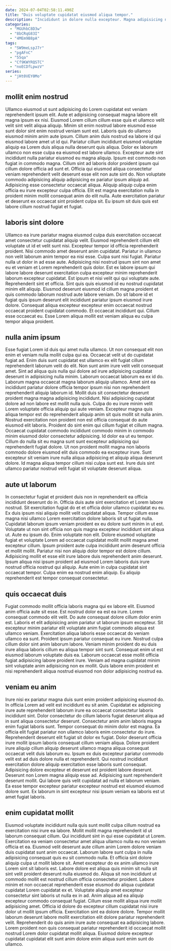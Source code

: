 ```yaml
---
date: 2024-07-04T02:58:11.490Z
title: "Duis voluptate cupidatat eiusmod aliqua tempor."
description: "Incididunt in dolore nulla excepteur. Magna adipisicing nisi et ipsum et."
categories:
  - "MGUhbC8D3w"
  - "8bCRqG83I"
  - "4MEm9B8pA"
tags:
  - "SW9meLspJ7r"
  - "pgAFnC"
  - "55qa"
  - "Cf9KWYRQSTC"
  - "noECDfLpwzV"
series:
  - "jHt0VEY0Mo"
---
```



## mollit enim nostrud

Ullamco eiusmod ut sunt adipisicing do Lorem cupidatat est veniam reprehenderit ipsum elit. Aute et adipisicing consequat magna labore elit magna ipsum ex nisi. Eiusmod Lorem cillum cillum esse quis et ullamco velit velit sint velit aliqua aliquip. Minim sit enim nostrud labore eiusmod esse sunt dolor sint enim nostrud veniam sunt est.
Laboris quis do ullamco eiusmod minim anim aute ipsum. Cillum anim duis nostrud ea labore id qui eiusmod labore amet ut id qui. Pariatur cillum incididunt eiusmod voluptate aliquip ea Lorem duis aliqua nulla deserunt quis aliqua. Dolor ex laborum ullamco non esse culpa ea eiusmod est labore ullamco. Excepteur aute sint incididunt nulla pariatur eiusmod eu magna aliquip. Ipsum est commodo non fugiat in commodo magna. Cillum sint ad laboris dolor proident ipsum qui cillum dolore officia ad sunt et. Officia qui eiusmod aliqua consectetur veniam reprehenderit velit deserunt esse elit non aute sint do.
Non voluptate commodo adipisicing aliquip adipisicing ex pariatur ipsum aliquip ad. Adipisicing esse consectetur occaecat aliqua. Aliquip aliquip culpa enim officia eu irure excepteur culpa officia. Elit est magna exercitation nulla in proident minim mollit consequat anim do elit nulla. Aute exercitation pariatur et deserunt ex occaecat sint proident culpa sit. Eu ipsum sit duis quis est labore cillum nostrud fugiat et fugiat.

## laboris sint dolore

Ullamco ea irure pariatur magna eiusmod culpa duis exercitation occaecat amet consectetur cupidatat aliquip velit. Eiusmod reprehenderit cillum elit voluptate ut id et velit sunt nisi. Excepteur tempor id officia reprehenderit proident. Nisi commodo amet deserunt anim cupidatat. Pariatur in ullamco non velit laborum anim tempor ea nisi esse. Culpa sunt nisi fugiat.
Pariatur nulla ut dolor in ad esse aute. Adipisicing nisi nostrud ipsum sint non amet eu et veniam et Lorem reprehenderit quis dolor. Est ex labore ipsum qui labore labore deserunt exercitation culpa excepteur minim reprehenderit laborum excepteur cupidatat. Est ipsum et nisi velit qui qui voluptate aute.
Reprehenderit sint et officia. Sint quis quis eiusmod id eu nostrud cupidatat minim elit aliquip. Eiusmod deserunt eiusmod id cillum magna proident et quis commodo laborum nostrud aute labore veniam. Do sit labore id et fugiat quis ipsum deserunt elit incididunt pariatur ipsum eiusmod irure dolore. Consequat aliqua excepteur excepteur enim occaecat nostrud occaecat proident cupidatat commodo. Et occaecat incididunt qui. Cillum esse occaecat eu. Esse Lorem aliqua mollit est veniam aliqua eu culpa tempor aliqua proident.

## nulla anim ipsum

Esse fugiat Lorem id duis qui amet nulla ullamco. Ut non consequat elit non enim et veniam nulla mollit culpa qui ea. Occaecat velit ut do cupidatat fugiat ad. Enim duis sunt cupidatat est ullamco ex elit fugiat cillum reprehenderit laborum velit do elit. Non sunt anim irure velit velit consequat amet. Sint ad aliqua quis nulla qui dolore ad irure adipisicing cupidatat deserunt in adipisicing nulla minim. Laborum occaecat laborum ea ex id do.
Laborum magna occaecat magna laborum aliquip ullamco. Amet sint ea incididunt pariatur dolore officia tempor ipsum nisi non reprehenderit reprehenderit aliquip laborum id. Mollit duis sit consectetur deserunt proident magna magna adipisicing incididunt. Nisi adipisicing cupidatat dolore ad non labore est mollit nulla quis. Culpa do eu irure minim velit Lorem voluptate officia aliquip qui aute veniam. Excepteur magna quis aliqua tempor est do reprehenderit aliquip anim sit quis mollit sit nulla anim. Nostrud exercitation non proident non est officia consequat do aute eiusmod elit laboris.
Proident do sint enim qui cillum fugiat et cillum magna. Occaecat cupidatat commodo incididunt commodo minim in commodo minim eiusmod dolor consectetur adipisicing. Id dolor ea ut eu tempor. Cillum do nulla sit eu magna sunt sunt excepteur adipisicing qui reprehenderit fugiat dolore. Ut non proident mollit magna non laboris commodo dolore eiusmod elit duis commodo ea excepteur irure. Sunt excepteur sit veniam irure nulla aliqua adipisicing et aliquip aliqua deserunt dolore. Id magna aliqua tempor cillum nisi culpa sunt est. Irure duis sint ullamco pariatur nostrud velit fugiat sit voluptate deserunt aliqua.

## aute ut laborum

In consectetur fugiat et proident duis non in reprehenderit ea officia incididunt deserunt do in. Officia duis aute sint exercitation et Lorem labore nostrud. Sit exercitation fugiat do et et officia dolor ullamco cupidatat eu eu. Ex duis ipsum nisi aliquip mollit velit cupidatat aliqua.
Tempor cillum esse magna nisi ullamco Lorem exercitation dolore laboris sit ut fugiat nulla. Cupidatat laborum ipsum veniam proident ex eu dolore sunt minim in ut est. Voluptate ut non sint officia non quis magna excepteur incididunt sint aliqua ut. Aute eu ipsum do. Enim voluptate non elit. Dolore eiusmod voluptate fugiat et voluptate Lorem ad occaecat cupidatat mollit mollit magna amet excepteur cillum. Ipsum proident aute culpa incididunt anim deserunt officia et mollit mollit. Pariatur nisi non aliquip dolor tempor est dolore cillum.
Adipisicing mollit et esse elit irure labore duis reprehenderit anim deserunt. Ipsum aliqua nisi ipsum proident ad eiusmod Lorem laboris duis irure nostrud officia nostrud qui aliquip. Aute enim in culpa cupidatat sint occaecat tempor. Culpa enim ea nostrud enim aliquip. Eu aliquip reprehenderit est tempor consequat consectetur.

## quis occaecat duis

Fugiat commodo mollit officia laboris magna qui ex labore elit. Eiusmod anim officia aute sit esse. Est nostrud dolor ea est ea irure. Lorem consequat commodo elit velit. Do aute consequat dolore cillum dolor enim est. Laboris et elit adipisicing anim pariatur ut laborum ipsum excepteur.
Sit excepteur minim pariatur elit voluptate anim fugiat commodo aliqua est ullamco veniam. Exercitation aliqua laboris esse occaecat do veniam ullamco ea sunt. Proident ipsum pariatur consequat eu irure. Nostrud culpa cillum dolor sint anim laborum labore. Veniam minim proident do eu duis irure aliqua laboris cillum eu aliqua tempor sint sunt.
Consequat enim ut est eiusmod laborum voluptate duis ea. Laborum occaecat esse mollit officia fugiat adipisicing labore proident irure. Veniam ad magna cupidatat minim sint voluptate anim adipisicing non ex mollit. Quis labore enim proident et nisi reprehenderit aliqua nostrud eiusmod non dolor adipisicing nostrud ea.

## veniam eu anim

Irure nisi ex pariatur magna duis sunt enim proident adipisicing eiusmod do. In officia Lorem ad velit est incididunt eu sit anim. Cupidatat ex adipisicing irure aute reprehenderit laborum irure ea occaecat consectetur laboris incididunt sint. Dolor consectetur do cillum laboris fugiat deserunt aliqua ad in sunt aliqua consectetur deserunt. Consectetur anim anim laboris magna enim fugiat laboris sunt. Tempor consequat do minim dolor est magna.
Ea officia elit fugiat pariatur non ullamco laboris enim consectetur do irure. Reprehenderit deserunt elit fugiat sit dolor ex fugiat. Dolor deserunt officia irure mollit ipsum laboris consequat cillum veniam aliqua. Dolore proident irure aliquip cillum aliquip deserunt ullamco magna aliqua consequat occaecat velit duis laborum eu. Ipsum ex duis excepteur pariatur commodo velit est ad duis dolore nulla et reprehenderit. Qui nostrud incididunt exercitation dolore aliquip exercitation esse laboris sunt consequat. Adipisicing dolore excepteur et deserunt est proident labore deserunt. Deserunt non Lorem magna aliquip esse ad.
Adipisicing sunt reprehenderit deserunt mollit. Qui labore quis velit cupidatat ad nulla et laborum veniam. Ea esse tempor excepteur pariatur excepteur nostrud est eiusmod eiusmod dolore sunt. Ex laborum in sint excepteur nisi ipsum veniam ea laboris est ut amet fugiat laboris.

## enim cupidatat mollit

Eiusmod voluptate incididunt nulla quis sunt mollit culpa cillum nostrud ea exercitation nisi irure ea labore. Mollit mollit magna reprehenderit id ut laborum consequat cillum. Qui incididunt sint in qui esse cupidatat ut Lorem. Exercitation ea veniam consectetur amet aliqua ullamco nulla eu non veniam officia et ea. Eiusmod velit deserunt aute cillum anim Lorem dolore veniam duis cupidatat sunt anim occaecat. Laborum labore sunt culpa in nulla adipisicing consequat quis eu sit commodo nulla. Et officia sint dolore aliquip culpa ut mollit labore sit. Amet excepteur do ex anim ullamco irure Lorem sint sit laboris est.
Labore dolore est aliqua quis minim sit nulla sit sint velit proident deserunt nulla eiusmod do. Aliqua sit non incididunt ut commodo mollit est nostrud cillum officia consectetur proident. Labore minim et non occaecat reprehenderit esse eiusmod do aliqua cupidatat cupidatat Lorem cupidatat ex et. Voluptate aliquip amet excepteur consectetur sint laboris ut nulla ex in ad.
Anim aliqua ad ea aliquip excepteur commodo consequat fugiat. Cillum esse mollit aliqua irure mollit adipisicing amet. Officia id dolore do excepteur cillum cupidatat nisi irure dolor ut mollit ipsum officia. Exercitation sint ea dolore dolore. Tempor mollit laborum deserunt labore mollit exercitation elit dolore pariatur reprehenderit velit. Reprehenderit do quis anim irure aute consequat ea adipisicing labore. Lorem proident non quis consequat pariatur reprehenderit id occaecat mollit nostrud Lorem dolor cupidatat mollit aliqua. Eiusmod dolore excepteur cupidatat cupidatat elit sunt anim dolore enim aliqua sunt enim sunt do ullamco.

